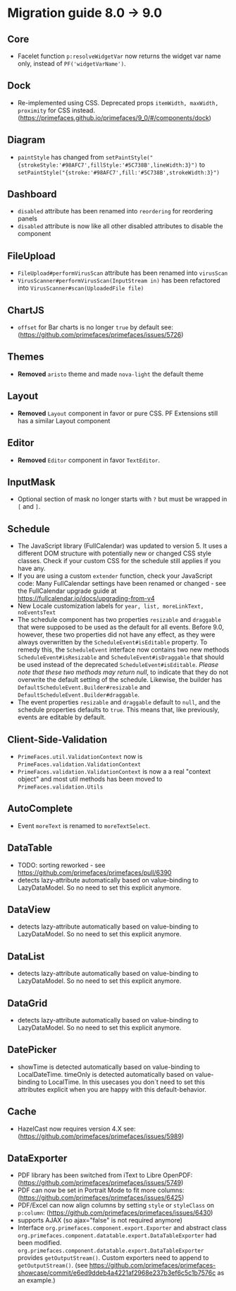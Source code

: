 # Migration guide 8.0 -> 9.0

## Core
  * Facelet function `p:resolveWidgetVar` now returns the widget var name only, instead of `PF('widgetVarName')`.

## Dock
  * Re-implemented using CSS. Deprecated props `itemWidth, maxWidth, proximity` for CSS instead. (https://primefaces.github.io/primefaces/9_0/#/components/dock)

## Diagram
  * `paintStyle` has changed from `setPaintStyle("{strokeStyle:'#98AFC7',fillStyle:'#5C738B',lineWidth:3}")` to `setPaintStyle("{stroke:'#98AFC7',fill:'#5C738B',strokeWidth:3}")`

## Dashboard
  * `disabled` attribute has been renamed into `reordering` for reordering panels
  * `disabled` attribute is now like all other disabled attributes to disable the component

## FileUpload
  * `FileUpload#performVirusScan` attribute has been renamed into `virusScan`
  * `VirusScanner#performVirusScan(InputStream in)` has been refactored into `VirusScanner#scan(UploadedFile file)`

## ChartJS
  * `offset` for Bar charts is no longer `true` by default see: (https://github.com/primefaces/primefaces/issues/5726)

## Themes
  * **Removed** `aristo` theme and made `nova-light` the default theme

## Layout
  * **Removed** `Layout` component in favor or pure CSS. PF Extensions still has a similar Layout component

## Editor
  * **Removed** `Editor` component in favor `TextEditor`.

## InputMask
  * Optional section of mask no longer starts with `?` but must be wrapped in `[` and `]`.

## Schedule
  * The JavaScript library (FullCalendar) was updated to version 5. It uses a different DOM structure with potentially new or changed CSS style classes. Check if your custom CSS for the schedule still applies if you have any.
  * If you are using a custom `extender` function, check your JavaScript code: Many FullCalendar settings have been renamed or changed - see the FullCalendar upgrade guide at https://fullcalendar.io/docs/upgrading-from-v4
  * New Locale customization labels for `year, list, moreLinkText, noEventsText`
  * The schedule component has two properties `resizable` and `draggable` that were supposed to be used as the default for all events. Before  9.0, however, these two properties did not have any effect, as they were always overwritten by the `ScheduleEvent#isEditable` property. To remedy this, the `ScheduleEvent` interface now contains two new methods `ScheduleEvent#isResizable` and `ScheduleEvent#isDraggable` that should be used instead of the deprecated `ScheduleEvent#isEditable`. _Please note that these two methods may return null_, to indicate that they do not overwrite the default setting of the schedule. Likewise, the builder has `DefaultScheduleEvent.Builder#resizable` and `DefaultScheduleEvent.Builder#draggable`.
  * The event properties `resizable` and `draggable` default to `null`, and the schedule properties defaults to `true`. This means that, like previously, events are editable by default.

## Client-Side-Validation
  * `PrimeFaces.util.ValidationContext` now is `PrimeFaces.validation.ValidationContext`
  * `PrimeFaces.validation.ValidationContext` is now a a real "context object" and most util methods has been moved to `PrimeFaces.validation.Utils`

## AutoComplete
  * Event `moreText` is renamed to `moreTextSelect`.

## DataTable
  * TODO: sorting reworked - see https://github.com/primefaces/primefaces/pull/6390
  * detects lazy-attribute automatically based on value-binding to LazyDataModel. So no need to set this explicit anymore.

## DataView
  * detects lazy-attribute automatically based on value-binding to LazyDataModel. So no need to set this explicit anymore.

## DataList
  * detects lazy-attribute automatically based on value-binding to LazyDataModel. So no need to set this explicit anymore.

## DataGrid
  * detects lazy-attribute automatically based on value-binding to LazyDataModel. So no need to set this explicit anymore.

## DatePicker
  * showTime is detected automatically based on value-binding to LocalDateTime. timeOnly is detected automatically based on value-binding to LocalTime. In this usecases you don´t need to set this attributes explicit when you are happy with this default-behavior.

## Cache
  * HazelCast now requires version 4.X see: (https://github.com/primefaces/primefaces/issues/5989)

## DataExporter
  * PDF library has been switched from iText to Libre OpenPDF: (https://github.com/primefaces/primefaces/issues/5749)
  * PDF can now be set in Portrait Mode to fit more columns: (https://github.com/primefaces/primefaces/issues/6425)
  * PDF/Excel can now align columns by setting `style` or `styleClass` on `p:column`: (https://github.com/primefaces/primefaces/issues/6430)
  * supports AJAX (so ajax="false" is not required anymore)
  * Interface `org.primefaces.component.export.Exporter` and abstract class `org.primefaces.component.datatable.export.DataTableExporter` had been modified. 
    `org.primefaces.component.datatable.export.DataTableExporter` provides `getOutputStream()`. Custom exporters need to append to `getOutputStream()`.
    (see https://github.com/primefaces/primefaces-showcase/commit/e6ed9ddeb4a4221af2968e237b3ef6c5c1b7576c as an example.)
